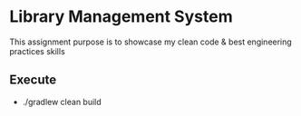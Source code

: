 # Library Management System

This assignment purpose is to showcase my clean code & best engineering practices skills

## Execute

* ./gradlew clean build